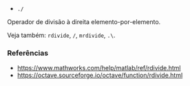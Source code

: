 * `./`

Operador de divisão à direita elemento-por-elemento.

Veja também: `rdivide`, `/`, `mrdivide`, `.\`.

### Referências

* https://www.mathworks.com/help/matlab/ref/rdivide.html
* https://octave.sourceforge.io/octave/function/rdivide.html
